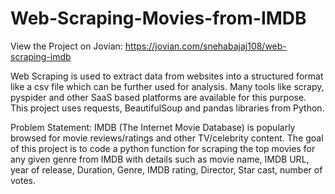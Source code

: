 # Web-Scraping-Movies-from-IMDB

View the Project on Jovian: https://jovian.com/snehabajaj108/web-scraping-imdb

Web Scraping is used to extract data from websites into a structured format like a csv file which can be further used for analysis. Many tools like scrapy, pyspider and other SaaS based platforms are available for this purpose. This project uses requests, BeautifulSoup and pandas libraries from Python.

Problem Statement: IMDB (The Internet Movie Database) is popularly browsed for movie reviews/ratings and other TV/celebrity content. The goal of this project is to code a python function for scraping the top movies for any given genre from IMDB with details such as movie name, IMDB URL, year of release, Duration, Genre, IMDB rating, Director, Star cast, number of votes.
